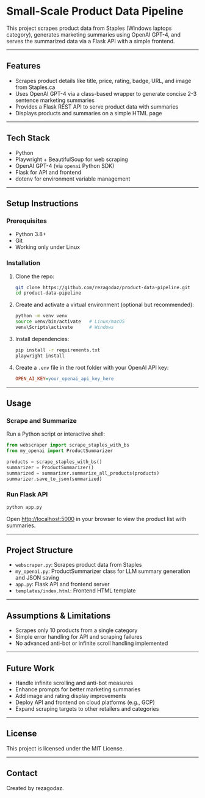 # Small-Scale Product Data Pipeline

This project scrapes product data from Staples (Windows laptops category), generates marketing summaries using OpenAI GPT-4, and serves the summarized data via a Flask API with a simple frontend.

---

## Features

- Scrapes product details like title, price, rating, badge, URL, and image from Staples.ca
- Uses OpenAI GPT-4 via a class-based wrapper to generate concise 2-3 sentence marketing summaries
- Provides a Flask REST API to serve product data with summaries
- Displays products and summaries on a simple HTML page

---

## Tech Stack

- Python  
- Playwright + BeautifulSoup for web scraping  
- OpenAI GPT-4 (via `openai` Python SDK)  
- Flask for API and frontend  
- dotenv for environment variable management  

---

## Setup Instructions

### Prerequisites

- Python 3.8+  
- Git
- Working only under Linux  

### Installation

1. Clone the repo:

    ```bash
    git clone https://github.com/rezagodaz/product-data-pipeline.git
    cd product-data-pipeline
    ```

2. Create and activate a virtual environment (optional but recommended):

    ```bash
    python -m venv venv
    source venv/bin/activate   # Linux/macOS
    venv\Scripts\activate      # Windows
    ```

3. Install dependencies:

    ```bash
    pip install -r requirements.txt
    playwright install
    ```

4. Create a `.env` file in the root folder with your OpenAI API key:

    ```ini
    OPEN_AI_KEY=your_openai_api_key_here
    ```

---

## Usage

### Scrape and Summarize

Run a Python script or interactive shell:

```python
from webscraper import scrape_staples_with_bs
from my_openai import ProductSummarizer

products = scrape_staples_with_bs()
summarizer = ProductSummarizer()
summarized = summarizer.summarize_all_products(products)
summarizer.save_to_json(summarized)
```

### Run Flask API

```bash
python app.py
```

Open [http://localhost:5000](http://localhost:5000) in your browser to view the product list with summaries.

---

## Project Structure

- `webscraper.py`: Scrapes product data from Staples
- `my_openai.py`: ProductSummarizer class for LLM summary generation and JSON saving
- `app.py`: Flask API and frontend server
- `templates/index.html`: Frontend HTML template

---

## Assumptions & Limitations

- Scrapes only 10 products from a single category
- Simple error handling for API and scraping failures
- No advanced anti-bot or infinite scroll handling implemented

---

## Future Work

- Handle infinite scrolling and anti-bot measures
- Enhance prompts for better marketing summaries
- Add image and rating display improvements
- Deploy API and frontend on cloud platforms (e.g., GCP)
- Expand scraping targets to other retailers and categories

---

## License

This project is licensed under the MIT License.

---

## Contact

Created by rezagodaz.
